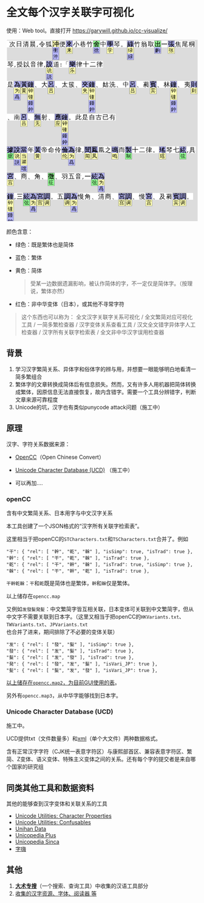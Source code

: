# 全文每个汉字关联字可视化

使用：Web tool。直接打开 https://garywill.github.io/cc-visualize/

![Screenshot](Screenshot.png)

颜色含意：

- 绿色：既是繁体也是简体

- 蓝色：繁体

- 黄色：简体
  
  > 受某一边数据遗漏影响，被认作简体的字，不一定仅是简体字。（按理说，繁体亦然）

- 红色：非中华变体（日本），或其他不寻常字符

> 这个东西也可以称为：
> 全文汉字关联字关系可视化 / 全文繁简对应可视化工具 / 一简多繁检查器 / 汉字变体关系查看工具 /  汉文全文错字异体字人工检查器 / 汉字所有关联字检索表 / 全文非中华汉字误用检查器

## 背景

1. 学习汉字繁简关系、异体字和俗体字的辨与用，并想要一眼能够明白地看清一简多繁组合
2. 繁体字的文章转换成简体后有信息损失。然而，又有许多人用机器把简体转换成繁体，因原信息无法直接恢复，故内含错字。需要一个工具分辨错字，判断文章来源可靠程度
3. Unicode的坑，汉字也有类似punycode attack问题（施工中）

## 原理

汉字、字符关系数据来源：

- [OpenCC](https://github.com/BYVoid/OpenCC)（Open Chinese Convert）

- [Unicode Character Database (UCD)](https://www.unicode.org/ucd/) （施工中）

- 可以再加....

### openCC

含有中文繁简关系、日本用字与中文汉字关系

本工具创建了一个JSON格式的“汉字所有关联字检索表”。

这里相当于把openCC的`STCharacters.txt`和`TSCharacters.txt`合并了。例如

```
"干": { "rel": [ "幹", "乾", "榦" ], "isSimp": true, "isTrad": true },
"幹": { "rel": [ "干", "乾", "榦" ], "isTrad": true },
"乾": { "rel": [ "干", "幹", "榦" ], "isTrad": true, "isSimp": true },
"榦": { "rel": [ "干", "幹", "乾" ], "isTrad": true },
```

`干幹乾榦`：`干`和`乾`既是简体也是繁体，`幹`和`榦`仅是繁体。

以上储存在`opencc.map`

又例如`发發髮発髪`：中文繁简字皆互相关联，日本变体可关联到中文繁简字，但从中文字不需要关联到日本字。（这里又相当于把openCC的`HKVariants.txt`、`TWVariants.txt`、`JPVariants.txt`也合并了进来，期间排除了不必要的变体关联）

```
"发": { "rel": [ "發", "髮" ], "isSimp": true },
"發": { "rel": [ "发", "髮" ], "isTrad": true },
"髮": { "rel": [ "发", "發" ], "isTrad": true },
"発": { "rel": [ "發", "发", "髮" ], "isVari_JP": true },
"髪": { "rel": [ "髮", "发", "發" ], "isVari_JP": true },
```

<u>以上储存在`opencc.map2`，为目前GUI使用的表</u>。

另外有`opencc.map3`，从中华字能够找到日本字。

### Unicode Character Database (UCD)

施工中。

UCD提供txt（文件数量多）和[xml](https://www.unicode.org/Public/15.0.0/ucdxml/)（单个大文件）两种数据格式。


含有正常汉字字符（CJK统一表意字符区）与康熙部首区、兼容表意字符区、繁简、Z变体、语义变体、特殊主义变体之间的关系。还有每个字的提交者是来自哪个国家的研究组

## 同类其他工具和数据资料

其他的能够查到汉字变体和关联关系的工具

- [Unicode Utilities: Character Properties](https://util.unicode.org/UnicodeJsps/character.jsp)
- [Unicode Utilities: Confusables](https://util.unicode.org/UnicodeJsps/confusables.jsp)
- [Unihan Data](http://www.unicode.org/cgi-bin/GetUnihanData.pl)
- [Unicopedia Plus](https://github.com/tonton-pixel/unicopedia-plus)
- [Unicopedia Sinca](https://github.com/tonton-pixel/unicopedia-sinica)
- [字嗨](https://zi-hi.com/sp/uni/)

## 其他

1. [**大术专搜**](https://github.com/garywill/BigSearch/blob/master/src/README_zh.md)（一个搜索、查询工具）中收集的汉语工具部分
2. [收集的汉字资源、字体、阅读器 等](https://gitlab.com/garywill/cc-resources/-/releases)
